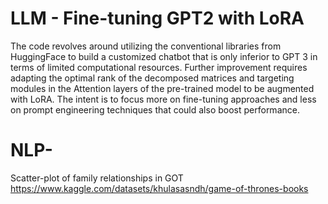 # LLM - Fine-tuning GPT2 with LoRA
  
The code revolves around utilizing the conventional libraries from HuggingFace to build a customized chatbot that is only inferior to GPT 3 in terms of limited computational resources. Further improvement requires adapting the optimal rank of the decomposed matrices and targeting modules in the Attention layers of the pre-trained model to be augmented with LoRA. The intent is to focus more on fine-tuning approaches and less on prompt engineering techniques that could also boost performance.

# NLP-

Scatter-plot of family relationships in GOT
https://www.kaggle.com/datasets/khulasasndh/game-of-thrones-books
